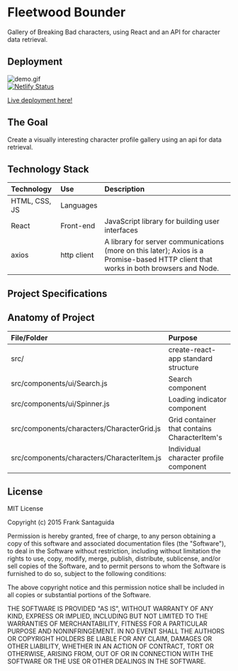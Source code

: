 
# Fleetwood Bounder
Gallery of Breaking Bad characters, using React and an API for character data retrieval.
<br>

## Deployment
![demo.gif](demo.gif) <br>
[![Netlify Status](https://api.netlify.com/api/v1/badges/b8aeff05-243f-4c40-b5ca-68d0addae48d/deploy-status)](https://app.netlify.com/sites/fleetwood-bounder/deploys)

[Live deployment here!](https://fleetwood-bounder.netlify.app/)


## The Goal
Create a visually interesting character profile gallery using an api for data retrieval.

## Technology Stack

| Technology    	| Use           	  | Description     	|
| :------------------|:-------------------| :----------------	|
| HTML, CSS, JS 			| Languages     | 				  |
| React	| Front-end			  |	JavaScript library for building user interfaces            |
|axios|http client|A library for server communications (more on this later); Axios is a Promise-based HTTP client that works in both browsers and Node.|

## Project Specifications


## Anatomy of Project


| File/Folder    	| Purpose           	  |
| :------------------|:-------------------|
| src/		 			| create-react-app standard structure|
| src/components/ui/Search.js		 			| Search component    |
|src/components/ui/Spinner.js|Loading indicator component|
| src/components/characters/CharacterGrid.js	 			| Grid container that contains CharacterItem's     |
| src/components/characters/CharacterItem.js| Individual character profile component     |



## License
MIT License

Copyright (c) 2015 Frank Santaguida

Permission is hereby granted, free of charge, to any person obtaining a copy
of this software and associated documentation files (the "Software"), to deal
in the Software without restriction, including without limitation the rights
to use, copy, modify, merge, publish, distribute, sublicense, and/or sell
copies of the Software, and to permit persons to whom the Software is
furnished to do so, subject to the following conditions:

The above copyright notice and this permission notice shall be included in all
copies or substantial portions of the Software.

THE SOFTWARE IS PROVIDED "AS IS", WITHOUT WARRANTY OF ANY KIND, EXPRESS OR
IMPLIED, INCLUDING BUT NOT LIMITED TO THE WARRANTIES OF MERCHANTABILITY,
FITNESS FOR A PARTICULAR PURPOSE AND NONINFRINGEMENT. IN NO EVENT SHALL THE
AUTHORS OR COPYRIGHT HOLDERS BE LIABLE FOR ANY CLAIM, DAMAGES OR OTHER
LIABILITY, WHETHER IN AN ACTION OF CONTRACT, TORT OR OTHERWISE, ARISING FROM,
OUT OF OR IN CONNECTION WITH THE SOFTWARE OR THE USE OR OTHER DEALINGS IN THE
SOFTWARE.

